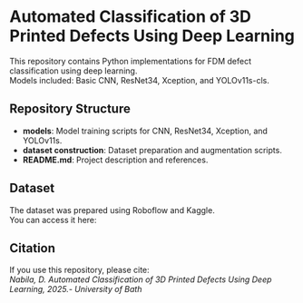 # Automated Classification of 3D Printed Defects Using Deep Learning

This repository contains Python implementations for FDM defect classification using deep learning.  
Models included: Basic CNN, ResNet34, Xception, and YOLOv11s-cls.  

## Repository Structure
- **models**: Model training scripts for CNN, ResNet34, Xception, and YOLOv11s.
- **dataset construction**: Dataset preparation and augmentation scripts.
- **README.md**: Project description and references.

## Dataset
The dataset was prepared using Roboflow and Kaggle.  
You can access it here:

## Citation
If you use this repository, please cite:  
*Nabila, D. Automated Classification of 3D Printed Defects Using Deep Learning, 2025.- University of Bath*
